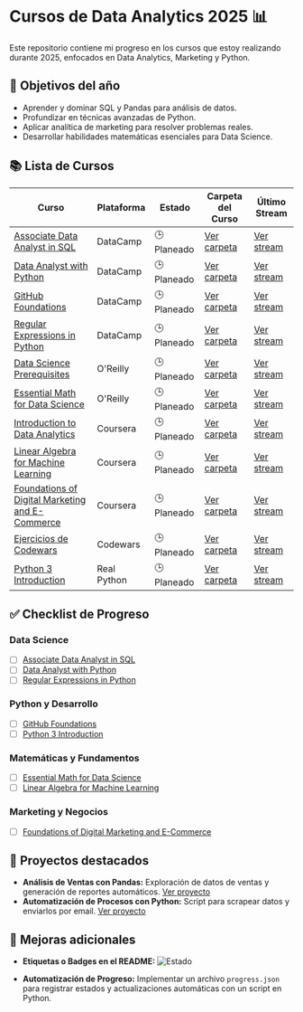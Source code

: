 # Cursos de Data Analytics 2025 📊

Este repositorio contiene mi progreso en los cursos que estoy realizando durante 2025, enfocados en Data Analytics, Marketing y Python.

## 🎯 Objetivos del año
- Aprender y dominar SQL y Pandas para análisis de datos.
- Profundizar en técnicas avanzadas de Python.
- Aplicar analítica de marketing para resolver problemas reales.
- Desarrollar habilidades matemáticas esenciales para Data Science.

## 📚 Lista de Cursos
| Curso                                         | Plataforma          | Estado      | Carpeta del Curso                                 | Último Stream                          |
|----------------------------------------------|---------------------|-------------|--------------------------------------------------|-------------------------------------------|
| [Associate Data Analyst in SQL](Associate_Data_Analyst_SQL/) | DataCamp            | 🕒 Planeado   | [Ver carpeta](Associate_Data_Analyst_SQL/)       | [Ver stream](#)                          |
| [Data Analyst with Python](Data_Analyst_with_Python/)        | DataCamp            | 🕒 Planeado   | [Ver carpeta](Data_Analyst_with_Python/)         | [Ver stream](#)                          |
| [GitHub Foundations](GitHub_Foundations/)                    | DataCamp            | 🕒 Planeado   | [Ver carpeta](GitHub_Foundations/)               | [Ver stream](#)                          |
| [Regular Expressions in Python](Regular_Expressions_in_Python/) | DataCamp       | 🕒 Planeado   | [Ver carpeta](Regular_Expressions_in_Python/)    | [Ver stream](#)                          |
| [Data Science Prerequisites](Data_Science_Prerequisites/)    | O'Reilly            | 🕒 Planeado   | [Ver carpeta](Data_Science_Prerequisites/)       | [Ver stream](#)                          |
| [Essential Math for Data Science](Essential_Math_for_Data_Science/) | O'Reilly    | 🕒 Planeado   | [Ver carpeta](Essential_Math_for_Data_Science/)  | [Ver stream](#)                          |
| [Introduction to Data Analytics](Intro_to_Data_Analytics/)   | Coursera            | 🕒 Planeado   | [Ver carpeta](Intro_to_Data_Analytics/)          | [Ver stream](#)                          |
| [Linear Algebra for Machine Learning](Linear_Algebra_ML/)    | Coursera            | 🕒 Planeado   | [Ver carpeta](Linear_Algebra_ML/)                | [Ver stream](#)                          |
| [Foundations of Digital Marketing and E-Commerce](Digital_Marketing_ECommerce/) | Coursera | 🕒 Planeado   | [Ver carpeta](Digital_Marketing_ECommerce/)      | [Ver stream](#)                          |
| [Ejercicios de Codewars](Codewars_Exercises/)                | Codewars            | 🕒 Planeado   | [Ver carpeta](Codewars_Exercises/)               | [Ver stream](#)                          |
| [Python 3 Introduction](Python3_Introduction/)              | Real Python         | 🕒 Planeado   | [Ver carpeta](Python3_Introduction/)             | [Ver stream](#)                          |

## ✅ Checklist de Progreso

### Data Science
- [ ] [Associate Data Analyst in SQL](Associate_Data_Analyst_SQL/)  
- [ ] [Data Analyst with Python](Data_Analyst_with_Python/)  
- [ ] [Regular Expressions in Python](Regular_Expressions_in_Python/)  

### Python y Desarrollo
- [ ] [GitHub Foundations](GitHub_Foundations/)  
- [ ] [Python 3 Introduction](Python3_Introduction/)  

### Matemáticas y Fundamentos
- [ ] [Essential Math for Data Science](Essential_Math_for_Data_Science/)  
- [ ] [Linear Algebra for Machine Learning](Linear_Algebra_ML/)  

### Marketing y Negocios
- [ ] [Foundations of Digital Marketing and E-Commerce](Digital_Marketing_ECommerce/)  

## 🌟 Proyectos destacados
- **Análisis de Ventas con Pandas:** Exploración de datos de ventas y generación de reportes automáticos. [Ver proyecto](Data_Analyst_with_Python/project.ipynb)
- **Automatización de Procesos con Python:** Script para scrapear datos y enviarlos por email. [Ver proyecto](Python3_Introduction/project.ipynb)

## 🏅 Mejoras adicionales
- **Etiquetas o Badges en el README:**
  ![Estado](https://img.shields.io/badge/Estado-En%20Progreso-yellow)

- **Automatización de Progreso:**
  Implementar un archivo `progress.json` para registrar estados y actualizaciones automáticas con un script en Python.
